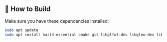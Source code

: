 
## 🚀 How to Build
Make sure you have these dependencies installed:

```bash
sudo apt update
sudo apt install build-essential cmake git libglfw3-dev libglew-dev libglm-dev -y

